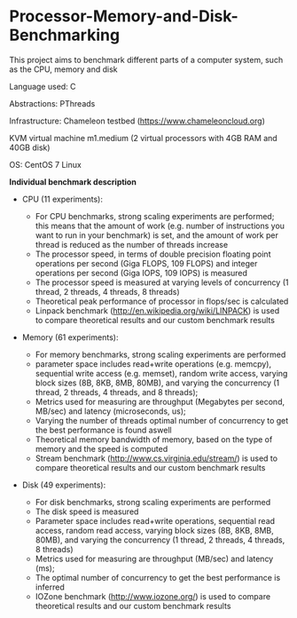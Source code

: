 # Processor-Memory-and-Disk-Benchmarking

This project aims to benchmark different parts of a computer system, such as the CPU, memory and disk

Language used: C

Abstractions: PThreads

Infrastructure: Chameleon testbed (https://www.chameleoncloud.org)

KVM virtual machine m1.medium (2 virtual processors with 4GB RAM and 40GB disk)

OS: CentOS 7 Linux


**Individual benchmark description**
* CPU (11 experiments):
  * For CPU benchmarks, strong scaling experiments are performed; this means that the amount of work (e.g. number of instructions you want to run in your benchmark) is set, and the amount of work per thread is reduced as the number of threads increase
  *  The processor speed, in terms of double precision floating point operations per second (Giga FLOPS, 109 FLOPS) and integer operations per second (Giga IOPS, 109 IOPS) is measured
  *  The processor speed is measured at varying levels of concurrency (1 thread, 2 threads, 4 threads, 8 threads)
  *  Theoretical peak performance of processor in flops/sec is calculated
  * Linpack benchmark (http://en.wikipedia.org/wiki/LINPACK) is used to compare theoretical results and our custom benchmark results
  
* Memory (61 experiments):
  *  For memory benchmarks, strong scaling experiments are performed
  *  parameter space includes read+write operations (e.g. memcpy), sequential write access (e.g. memset), random write access, varying block sizes (8B, 8KB, 8MB, 80MB), and varying the concurrency (1 thread, 2 threads, 4 threads, and 8 threads);
  *  Metrics used for measuring are throughput (Megabytes per second, MB/sec) and latency (microseconds, us);
  *  Varying the number of threads optimal number of concurrency to get the best performance is found aswell
  *  Theoretical memory bandwidth of memory, based on the type of memory and the speed is computed
  *  Stream benchmark (http://www.cs.virginia.edu/stream/) is used to compare theoretical results and our custom benchmark results
  
* Disk (49 experiments):
  *  For disk benchmarks, strong scaling experiments are performed
  *  The disk speed is measured
  *  Parameter space includes read+write operations, sequential read access, random read access, varying block sizes (8B, 8KB, 8MB, 80MB), and varying the concurrency (1 thread, 2 threads, 4 threads, 8 threads)
  *  Metrics used for measuring are throughput (MB/sec) and latency (ms);
  *  The optimal number of concurrency to get the best performance is inferred
  *  IOZone benchmark (http://www.iozone.org/) is used to compare theoretical results and our custom benchmark results
